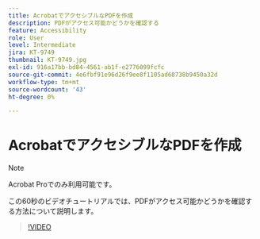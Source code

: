 ```yaml
---
title: AcrobatでアクセシブルなPDFを作成
description: PDFがアクセス可能かどうかを確認する
feature: Accessibility
role: User
level: Intermediate
jira: KT-9749
thumbnail: KT-9749.jpg
exl-id: 916a17bb-bd84-4561-ab1f-e2776099fcfc
source-git-commit: 4e6fbf91e96d26f9ee8f1105ad68738b9450a32d
workflow-type: tm+mt
source-wordcount: '43'
ht-degree: 0%

---
```


# AcrobatでアクセシブルなPDFを作成

>[!NOTE]
>
>Acrobat Proでのみ利用可能です。

この60秒のビデオチュートリアルでは、PDFがアクセス可能かどうかを確認する方法について説明します。

>[!VIDEO](https://video.tv.adobe.com/v/340076?quality=12&learn=on&hidetitle=true)
